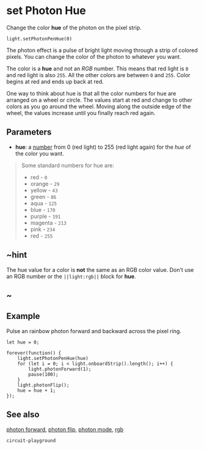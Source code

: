 # set Photon Hue

Change the color **hue** of the photon on the pixel strip.

```sig
light.setPhotonPenHue(0)
```

The photon effect is a pulse of bright light moving through a strip of colored pixels. You can change the color of the photon to whatever you want.

The color is a **hue** and not an _RGB_ number. This means that red light is `0` and red light is also `255`. All the other colors are between `0` and `255`. Color begins at red and ends up back at red.

One way to think about hue is that all the color numbers for hue are arranged on a wheel or circle. The values start at red and change to other colors as you go around the wheel. Moving along the outside edge of the wheel, the values increase until you finally reach red again.

## Parameters

* **hue**: a [number](/types/number) from 0 (red light) to 255 (red light again) for
the _hue_ of the color you want.
> Some standard numbers for hue are:
> * red - `0`
> * orange - `29`
> * yellow - `43`
> * green - `86`
> * aqua - `125`
> * blue - `170`
> * purple - `191`
> * magenta - `213`
> * pink - `234`
> * red - `255`

## ~hint

The hue value for a color is **not** the same as an RGB color value. Don't use an RGB number or the ``||light:rgb||`` block for **hue**.

## ~

## Example

Pulse an rainbow photon forward and backward across the pixel ring.

```blocks
let hue = 0;

forever(function() {
    light.setPhotonPenHue(hue)
    for (let i = 0; i < light.onboardStrip().length(); i++) {
        light.photonForward(1);
        pause(100);
    }
    light.photonFlip();
    hue = hue + 1;
});
```
## See also

[photon forward](/reference/light/photon-forward),
[photon flip](/reference/light/photon-flip),
[photon mode](/reference/light/set-photon-mode),
[rgb](/reference/light/rgb)

```package
circuit-playground
```

